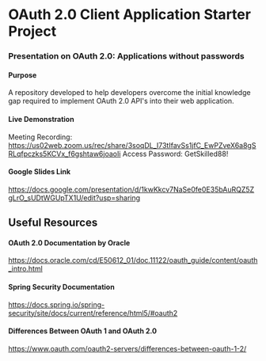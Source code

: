 # OAuth 2.0 Client Application Starter Project
### Presentation on OAuth 2.0: Applications without passwords

#### Purpose
A repository developed to help developers overcome the initial knowledge gap required to implement OAuth 2.0 API's into their web application.

#### Live Demonstration
Meeting Recording:
https://us02web.zoom.us/rec/share/3soqDL_I73tIfavSs1jfC_EwPZveX6a8gSRLqfpczks5KCVx_f6gshtaw6joaoIi
Access Password: GetSkilled88!

#### Google Slides Link
https://docs.google.com/presentation/d/1kwKkcv7NaSe0fe0E35bAuRQZ5ZgLrO_sUDtWGUpTX1U/edit?usp=sharing

## Useful Resources

#### OAuth 2.0 Documentation by Oracle
https://docs.oracle.com/cd/E50612_01/doc.11122/oauth_guide/content/oauth_intro.html

#### Spring Security Documentation
https://docs.spring.io/spring-security/site/docs/current/reference/html5/#oauth2

#### Differences Between OAuth 1 and OAuth 2.0
https://www.oauth.com/oauth2-servers/differences-between-oauth-1-2/

